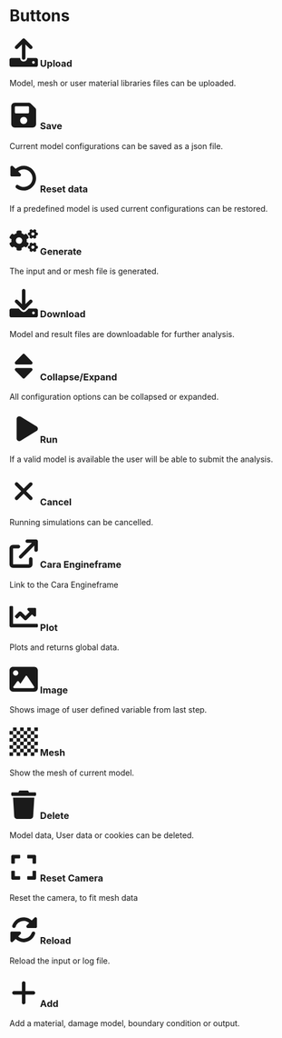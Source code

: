 # Buttons


### <svg height="50" width="50" aria-hidden="true" focusable="false" data-prefix="fas" data-icon="upload" class="svg-inline--fa fa-upload" role="img" xmlns="http://www.w3.org/2000/svg" viewBox="0 0 512 512"><path fill="currentColor" d="M105.4 182.6c12.5 12.49 32.76 12.5 45.25 .001L224 109.3V352c0 17.67 14.33 32 32 32c17.67 0 32-14.33 32-32V109.3l73.38 73.38c12.49 12.49 32.75 12.49 45.25-.001c12.49-12.49 12.49-32.75 0-45.25l-128-128C272.4 3.125 264.2 0 256 0S239.6 3.125 233.4 9.375L105.4 137.4C92.88 149.9 92.88 170.1 105.4 182.6zM480 352h-160c0 35.35-28.65 64-64 64s-64-28.65-64-64H32c-17.67 0-32 14.33-32 32v96c0 17.67 14.33 32 32 32h448c17.67 0 32-14.33 32-32v-96C512 366.3 497.7 352 480 352zM432 456c-13.2 0-24-10.8-24-24c0-13.2 10.8-24 24-24s24 10.8 24 24C456 445.2 445.2 456 432 456z"></path></svg> Upload
Model, mesh or user material libraries files can be uploaded.

### <svg height="50" width="50" aria-hidden="true" focusable="false" data-prefix="fas" data-icon="floppy-disk" class="svg-inline--fa fa-floppy-disk" role="img" xmlns="http://www.w3.org/2000/svg" viewBox="0 0 448 512"><path fill="currentColor" d="M433.1 129.1l-83.9-83.9C342.3 38.32 327.1 32 316.1 32H64C28.65 32 0 60.65 0 96v320c0 35.35 28.65 64 64 64h320c35.35 0 64-28.65 64-64V163.9C448 152.9 441.7 137.7 433.1 129.1zM224 416c-35.34 0-64-28.66-64-64s28.66-64 64-64s64 28.66 64 64S259.3 416 224 416zM320 208C320 216.8 312.8 224 304 224h-224C71.16 224 64 216.8 64 208v-96C64 103.2 71.16 96 80 96h224C312.8 96 320 103.2 320 112V208z"></path></svg> Save
Current model configurations can be saved as a json file.

### <svg height="50" width="50" aria-hidden="true" focusable="false" data-prefix="fas" data-icon="rotate-left" class="svg-inline--fa fa-rotate-left" role="img" xmlns="http://www.w3.org/2000/svg" viewBox="0 0 512 512"><path fill="currentColor" d="M480 256c0 123.4-100.5 223.9-223.9 223.9c-48.84 0-95.17-15.58-134.2-44.86c-14.12-10.59-16.97-30.66-6.375-44.81c10.59-14.12 30.62-16.94 44.81-6.375c27.84 20.91 61 31.94 95.88 31.94C344.3 415.8 416 344.1 416 256s-71.69-159.8-159.8-159.8c-37.46 0-73.09 13.49-101.3 36.64l45.12 45.14c17.01 17.02 4.955 46.1-19.1 46.1H35.17C24.58 224.1 16 215.5 16 204.9V59.04c0-24.04 29.07-36.08 46.07-19.07l47.6 47.63C149.9 52.71 201.5 32.11 256.1 32.11C379.5 32.11 480 132.6 480 256z"></path></svg> Reset data
If a predefined model is used current configurations can be restored.

### <svg height="50" width="50" aria-hidden="true" focusable="false" data-prefix="fas" data-icon="cogs" class="svg-inline--fa fa-cogs fa-w-20" role="img" xmlns="http://www.w3.org/2000/svg" viewBox="0 0 640 512"><path fill="currentColor" d="M512.1 191l-8.2 14.3c-3 5.3-9.4 7.5-15.1 5.4-11.8-4.4-22.6-10.7-32.1-18.6-4.6-3.8-5.8-10.5-2.8-15.7l8.2-14.3c-6.9-8-12.3-17.3-15.9-27.4h-16.5c-6 0-11.2-4.3-12.2-10.3-2-12-2.1-24.6 0-37.1 1-6 6.2-10.4 12.2-10.4h16.5c3.6-10.1 9-19.4 15.9-27.4l-8.2-14.3c-3-5.2-1.9-11.9 2.8-15.7 9.5-7.9 20.4-14.2 32.1-18.6 5.7-2.1 12.1.1 15.1 5.4l8.2 14.3c10.5-1.9 21.2-1.9 31.7 0L552 6.3c3-5.3 9.4-7.5 15.1-5.4 11.8 4.4 22.6 10.7 32.1 18.6 4.6 3.8 5.8 10.5 2.8 15.7l-8.2 14.3c6.9 8 12.3 17.3 15.9 27.4h16.5c6 0 11.2 4.3 12.2 10.3 2 12 2.1 24.6 0 37.1-1 6-6.2 10.4-12.2 10.4h-16.5c-3.6 10.1-9 19.4-15.9 27.4l8.2 14.3c3 5.2 1.9 11.9-2.8 15.7-9.5 7.9-20.4 14.2-32.1 18.6-5.7 2.1-12.1-.1-15.1-5.4l-8.2-14.3c-10.4 1.9-21.2 1.9-31.7 0zm-10.5-58.8c38.5 29.6 82.4-14.3 52.8-52.8-38.5-29.7-82.4 14.3-52.8 52.8zM386.3 286.1l33.7 16.8c10.1 5.8 14.5 18.1 10.5 29.1-8.9 24.2-26.4 46.4-42.6 65.8-7.4 8.9-20.2 11.1-30.3 5.3l-29.1-16.8c-16 13.7-34.6 24.6-54.9 31.7v33.6c0 11.6-8.3 21.6-19.7 23.6-24.6 4.2-50.4 4.4-75.9 0-11.5-2-20-11.9-20-23.6V418c-20.3-7.2-38.9-18-54.9-31.7L74 403c-10 5.8-22.9 3.6-30.3-5.3-16.2-19.4-33.3-41.6-42.2-65.7-4-10.9.4-23.2 10.5-29.1l33.3-16.8c-3.9-20.9-3.9-42.4 0-63.4L12 205.8c-10.1-5.8-14.6-18.1-10.5-29 8.9-24.2 26-46.4 42.2-65.8 7.4-8.9 20.2-11.1 30.3-5.3l29.1 16.8c16-13.7 34.6-24.6 54.9-31.7V57.1c0-11.5 8.2-21.5 19.6-23.5 24.6-4.2 50.5-4.4 76-.1 11.5 2 20 11.9 20 23.6v33.6c20.3 7.2 38.9 18 54.9 31.7l29.1-16.8c10-5.8 22.9-3.6 30.3 5.3 16.2 19.4 33.2 41.6 42.1 65.8 4 10.9.1 23.2-10 29.1l-33.7 16.8c3.9 21 3.9 42.5 0 63.5zm-117.6 21.1c59.2-77-28.7-164.9-105.7-105.7-59.2 77 28.7 164.9 105.7 105.7zm243.4 182.7l-8.2 14.3c-3 5.3-9.4 7.5-15.1 5.4-11.8-4.4-22.6-10.7-32.1-18.6-4.6-3.8-5.8-10.5-2.8-15.7l8.2-14.3c-6.9-8-12.3-17.3-15.9-27.4h-16.5c-6 0-11.2-4.3-12.2-10.3-2-12-2.1-24.6 0-37.1 1-6 6.2-10.4 12.2-10.4h16.5c3.6-10.1 9-19.4 15.9-27.4l-8.2-14.3c-3-5.2-1.9-11.9 2.8-15.7 9.5-7.9 20.4-14.2 32.1-18.6 5.7-2.1 12.1.1 15.1 5.4l8.2 14.3c10.5-1.9 21.2-1.9 31.7 0l8.2-14.3c3-5.3 9.4-7.5 15.1-5.4 11.8 4.4 22.6 10.7 32.1 18.6 4.6 3.8 5.8 10.5 2.8 15.7l-8.2 14.3c6.9 8 12.3 17.3 15.9 27.4h16.5c6 0 11.2 4.3 12.2 10.3 2 12 2.1 24.6 0 37.1-1 6-6.2 10.4-12.2 10.4h-16.5c-3.6 10.1-9 19.4-15.9 27.4l8.2 14.3c3 5.2 1.9 11.9-2.8 15.7-9.5 7.9-20.4 14.2-32.1 18.6-5.7 2.1-12.1-.1-15.1-5.4l-8.2-14.3c-10.4 1.9-21.2 1.9-31.7 0zM501.6 431c38.5 29.6 82.4-14.3 52.8-52.8-38.5-29.6-82.4 14.3-52.8 52.8z"></path></svg> Generate
The input and or mesh file is generated.

### <svg height="50" width="50" aria-hidden="true" focusable="false" data-prefix="fas" data-icon="download" class="svg-inline--fa fa-download" role="img" xmlns="http://www.w3.org/2000/svg" viewBox="0 0 512 512"><path fill="currentColor" d="M480 352h-133.5l-45.25 45.25C289.2 409.3 273.1 416 256 416s-33.16-6.656-45.25-18.75L165.5 352H32c-17.67 0-32 14.33-32 32v96c0 17.67 14.33 32 32 32h448c17.67 0 32-14.33 32-32v-96C512 366.3 497.7 352 480 352zM432 456c-13.2 0-24-10.8-24-24c0-13.2 10.8-24 24-24s24 10.8 24 24C456 445.2 445.2 456 432 456zM233.4 374.6C239.6 380.9 247.8 384 256 384s16.38-3.125 22.62-9.375l128-128c12.49-12.5 12.49-32.75 0-45.25c-12.5-12.5-32.76-12.5-45.25 0L288 274.8V32c0-17.67-14.33-32-32-32C238.3 0 224 14.33 224 32v242.8L150.6 201.4c-12.49-12.5-32.75-12.5-45.25 0c-12.49 12.5-12.49 32.75 0 45.25L233.4 374.6z"></path></svg> Download
Model and result files are downloadable for further analysis.

### <svg height="50" width="50" aria-hidden="true" focusable="false" data-prefix="fas" data-icon="sort" class="svg-inline--fa fa-sort" role="img" xmlns="http://www.w3.org/2000/svg" viewBox="0 0 320 512"><path fill="currentColor" d="M27.66 224h264.7c24.6 0 36.89-29.78 19.54-47.12l-132.3-136.8c-5.406-5.406-12.47-8.107-19.53-8.107c-7.055 0-14.09 2.701-19.45 8.107L8.119 176.9C-9.229 194.2 3.055 224 27.66 224zM292.3 288H27.66c-24.6 0-36.89 29.77-19.54 47.12l132.5 136.8C145.9 477.3 152.1 480 160 480c7.053 0 14.12-2.703 19.53-8.109l132.3-136.8C329.2 317.8 316.9 288 292.3 288z"></path></svg> Collapse/Expand
All configuration options can be collapsed or expanded.

### <svg height="50" width="50" aria-hidden="true" focusable="false" data-prefix="fas" data-icon="play" class="svg-inline--fa fa-play" role="img" xmlns="http://www.w3.org/2000/svg" viewBox="0 0 512 512"><path fill="currentColor" d="M176 480C148.6 480 128 457.6 128 432v-352c0-25.38 20.4-47.98 48.01-47.98c8.686 0 17.35 2.352 25.02 7.031l288 176C503.3 223.8 512 239.3 512 256s-8.703 32.23-22.97 40.95l-288 176C193.4 477.6 184.7 480 176 480z"></path></svg> Run
If a valid model is available the user will be able to submit the analysis.

### <svg height="50" width="50" aria-hidden="true" focusable="false" data-prefix="fas" data-icon="xmark" class="svg-inline--fa fa-xmark" role="img" xmlns="http://www.w3.org/2000/svg" viewBox="0 0 320 512"><path fill="currentColor" d="M310.6 361.4c12.5 12.5 12.5 32.75 0 45.25C304.4 412.9 296.2 416 288 416s-16.38-3.125-22.62-9.375L160 301.3L54.63 406.6C48.38 412.9 40.19 416 32 416S15.63 412.9 9.375 406.6c-12.5-12.5-12.5-32.75 0-45.25l105.4-105.4L9.375 150.6c-12.5-12.5-12.5-32.75 0-45.25s32.75-12.5 45.25 0L160 210.8l105.4-105.4c12.5-12.5 32.75-12.5 45.25 0s12.5 32.75 0 45.25l-105.4 105.4L310.6 361.4z"></path></svg> Cancel
Running simulations can be cancelled.

### <svg height="50" width="50" aria-hidden="true" focusable="false" data-prefix="fas" data-icon="arrow-up-right-from-square" class="svg-inline--fa fa-arrow-up-right-from-square" role="img" xmlns="http://www.w3.org/2000/svg" viewBox="0 0 512 512"><path fill="currentColor" d="M384 320c-17.67 0-32 14.33-32 32v96H64V160h96c17.67 0 32-14.32 32-32s-14.33-32-32-32L64 96c-35.35 0-64 28.65-64 64V448c0 35.34 28.65 64 64 64h288c35.35 0 64-28.66 64-64v-96C416 334.3 401.7 320 384 320zM502.6 9.367C496.8 3.578 488.8 0 480 0h-160c-17.67 0-31.1 14.32-31.1 31.1c0 17.67 14.32 31.1 31.99 31.1h82.75L178.7 290.7c-12.5 12.5-12.5 32.76 0 45.26C191.2 348.5 211.5 348.5 224 336l224-226.8V192c0 17.67 14.33 31.1 31.1 31.1S512 209.7 512 192V31.1C512 23.16 508.4 15.16 502.6 9.367z"></path></svg> Cara Engineframe
Link to the Cara Engineframe

### <svg height="50" width="50" aria-hidden="true" focusable="false" data-prefix="fas" data-icon="chart-line" class="svg-inline--fa fa-chart-line fa-w-16" role="img" xmlns="http://www.w3.org/2000/svg" viewBox="0 0 512 512"><path fill="currentColor" d="M496 384H64V80c0-8.84-7.16-16-16-16H16C7.16 64 0 71.16 0 80v336c0 17.67 14.33 32 32 32h464c8.84 0 16-7.16 16-16v-32c0-8.84-7.16-16-16-16zM464 96H345.94c-21.38 0-32.09 25.85-16.97 40.97l32.4 32.4L288 242.75l-73.37-73.37c-12.5-12.5-32.76-12.5-45.25 0l-68.69 68.69c-6.25 6.25-6.25 16.38 0 22.63l22.62 22.62c6.25 6.25 16.38 6.25 22.63 0L192 237.25l73.37 73.37c12.5 12.5 32.76 12.5 45.25 0l96-96 32.4 32.4c15.12 15.12 40.97 4.41 40.97-16.97V112c.01-8.84-7.15-16-15.99-16z"></path></svg> Plot
Plots and returns global data.

### <svg height="50" width="50" aria-hidden="true" focusable="false" data-prefix="fas" data-icon="image" class="svg-inline--fa fa-image" role="img" xmlns="http://www.w3.org/2000/svg" viewBox="0 0 512 512"><path fill="currentColor" d="M447.1 32h-384C28.64 32-.0091 60.65-.0091 96v320c0 35.35 28.65 64 63.1 64h384c35.35 0 64-28.65 64-64V96C511.1 60.65 483.3 32 447.1 32zM111.1 96c26.51 0 48 21.49 48 48S138.5 192 111.1 192s-48-21.49-48-48S85.48 96 111.1 96zM446.1 407.6C443.3 412.8 437.9 416 432 416H82.01c-6.021 0-11.53-3.379-14.26-8.75c-2.73-5.367-2.215-11.81 1.334-16.68l70-96C142.1 290.4 146.9 288 152 288s9.916 2.441 12.93 6.574l32.46 44.51l93.3-139.1C293.7 194.7 298.7 192 304 192s10.35 2.672 13.31 7.125l128 192C448.6 396 448.9 402.3 446.1 407.6z"></path></svg> Image
Shows image of user defined variable from last step.

### <svg height="50" width="50" aria-hidden="true" focusable="false" data-prefix="fas" data-icon="chess-board" class="svg-inline--fa fa-chess-board fa-w-16" role="img" xmlns="http://www.w3.org/2000/svg" viewBox="0 0 512 512"><path fill="currentColor" d="M255.9.2h-64v64h64zM0 64.17v64h64v-64zM128 .2H64v64h64zm64 255.9v64h64v-64zM0 192.12v64h64v-64zM383.85.2h-64v64h64zm128 0h-64v64h64zM128 256.1H64v64h64zM511.8 448v-64h-64v64zm0-128v-64h-64v64zM383.85 512h64v-64h-64zm128-319.88v-64h-64v64zM128 512h64v-64h-64zM0 512h64v-64H0zm255.9 0h64v-64h-64zM0 320.07v64h64v-64zm319.88-191.92v-64h-64v64zm-64 128h64v-64h-64zm-64 128v64h64v-64zm128-64h64v-64h-64zm0-127.95h64v-64h-64zm0 191.93v64h64v-64zM64 384.05v64h64v-64zm128-255.9v-64h-64v64zm191.92 255.9h64v-64h-64zm-128-191.93v-64h-64v64zm128-127.95v64h64v-64zm-128 255.9v64h64v-64zm-64-127.95H128v64h64zm191.92 64h64v-64h-64zM128 128.15H64v64h64zm0 191.92v64h64v-64z"></path></svg> Mesh
Show the mesh of current model.

### <svg height="50" width="50" aria-hidden="true" focusable="false" data-prefix="fas" data-icon="trash" class="svg-inline--fa fa-trash" role="img" xmlns="http://www.w3.org/2000/svg" viewBox="0 0 448 512"><path fill="currentColor" d="M53.21 467c1.562 24.84 23.02 45 47.9 45h245.8c24.88 0 46.33-20.16 47.9-45L416 128H32L53.21 467zM432 32H320l-11.58-23.16c-2.709-5.42-8.25-8.844-14.31-8.844H153.9c-6.061 0-11.6 3.424-14.31 8.844L128 32H16c-8.836 0-16 7.162-16 16V80c0 8.836 7.164 16 16 16h416c8.838 0 16-7.164 16-16V48C448 39.16 440.8 32 432 32z"></path></svg> Delete
Model data, User data or cookies can be deleted.

### <svg height="50" width="50" aria-hidden="true" focusable="false" data-prefix="fas" data-icon="expand" class="svg-inline--fa fa-expand fa-w-14" role="img" xmlns="http://www.w3.org/2000/svg" viewBox="0 0 448 512"><path fill="currentColor" d="M0 180V56c0-13.3 10.7-24 24-24h124c6.6 0 12 5.4 12 12v40c0 6.6-5.4 12-12 12H64v84c0 6.6-5.4 12-12 12H12c-6.6 0-12-5.4-12-12zM288 44v40c0 6.6 5.4 12 12 12h84v84c0 6.6 5.4 12 12 12h40c6.6 0 12-5.4 12-12V56c0-13.3-10.7-24-24-24H300c-6.6 0-12 5.4-12 12zm148 276h-40c-6.6 0-12 5.4-12 12v84h-84c-6.6 0-12 5.4-12 12v40c0 6.6 5.4 12 12 12h124c13.3 0 24-10.7 24-24V332c0-6.6-5.4-12-12-12zM160 468v-40c0-6.6-5.4-12-12-12H64v-84c0-6.6-5.4-12-12-12H12c-6.6 0-12 5.4-12 12v124c0 13.3 10.7 24 24 24h124c6.6 0 12-5.4 12-12z"></path></svg> Reset Camera
Reset the camera, to fit mesh data

### <svg height="50" width="50" aria-hidden="true" focusable="false" data-prefix="fas" data-icon="rotate" class="svg-inline--fa fa-rotate" role="img" xmlns="http://www.w3.org/2000/svg" viewBox="0 0 512 512"><path fill="currentColor" d="M449.9 39.96l-48.5 48.53C362.5 53.19 311.4 32 256 32C161.5 32 78.59 92.34 49.58 182.2c-5.438 16.81 3.797 34.88 20.61 40.28c16.97 5.5 34.86-3.812 40.3-20.59C130.9 138.5 189.4 96 256 96c37.96 0 73 14.18 100.2 37.8L311.1 178C295.1 194.8 306.8 223.4 330.4 224h146.9C487.7 223.7 496 215.3 496 204.9V59.04C496 34.99 466.9 22.95 449.9 39.96zM441.8 289.6c-16.94-5.438-34.88 3.812-40.3 20.59C381.1 373.5 322.6 416 256 416c-37.96 0-73-14.18-100.2-37.8L200 334C216.9 317.2 205.2 288.6 181.6 288H34.66C24.32 288.3 16 296.7 16 307.1v145.9c0 24.04 29.07 36.08 46.07 19.07l48.5-48.53C149.5 458.8 200.6 480 255.1 480c94.45 0 177.4-60.34 206.4-150.2C467.9 313 458.6 294.1 441.8 289.6z"></path></svg> Reload
Reload the input or log file.

### <svg height="50" width="50" aria-hidden="true" focusable="false" data-prefix="fas" data-icon="plus" class="svg-inline--fa fa-plus" role="img" xmlns="http://www.w3.org/2000/svg" viewBox="0 0 448 512"><path fill="currentColor" d="M432 256c0 17.69-14.33 32.01-32 32.01H256v144c0 17.69-14.33 31.99-32 31.99s-32-14.3-32-31.99v-144H48c-17.67 0-32-14.32-32-32.01s14.33-31.99 32-31.99H192v-144c0-17.69 14.33-32.01 32-32.01s32 14.32 32 32.01v144h144C417.7 224 432 238.3 432 256z"></path></svg> Add
Add a material, damage model, boundary condition or output.
